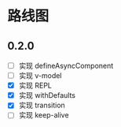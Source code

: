 # 路线图

## 0.2.0

- [ ] 实现 defineAsyncComponent
- [ ] 实现 v-model
- [x] 实现 REPL 
- [x] 实现 withDefaults
- [x] 实现 transition
- [ ] 实现 keep-alive